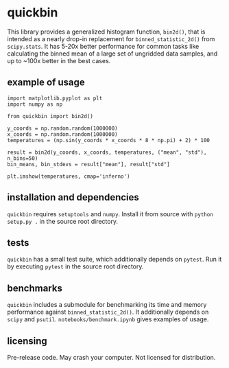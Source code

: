 # quickbin

This library provides a generalized histogram function, `bin2d()`, that is
intended as a nearly drop-in replacement for `binned_statistic_2d()` from
`scipy.stats`. It has 5-20x better performance for common tasks like 
calculating the binned mean of a large set of ungridded data samples, and
up to ~100x better in the best cases. 

## example of usage

```
import matplotlib.pyplot as plt
import numpy as np

from quickbin import bin2d()

y_coords = np.random.random(1000000)
x_coords = np.random.random(1000000)
temperatures = (np.sin(y_coords * x_coords * 8 * np.pi) + 2) * 100 

result = bin2d(y_coords, x_coords, temperatures, ("mean", "std"), n_bins=50)
bin_means, bin_stdevs = result["mean"], result["std"]

plt.imshow(temperatures, cmap='inferno')
```

## installation and dependencies

`quickbin` requires `setuptools` and `numpy`. Install it from source with
`python setup.py .` in the source root directory.

## tests

`quickbin` has a small test suite, which additionally depends on 
`pytest`. Run it by executing `pytest` in the source root directory.

## benchmarks

`quickbin` includes a submodule for benchmarking its time and memory 
performance against `binned_statistic_2d()`. It additionally depends on 
`scipy` and `psutil`. `notebooks/benchmark.ipynb` gives examples of usage.

## licensing

Pre-release code. May crash your computer. Not licensed for distribution.
